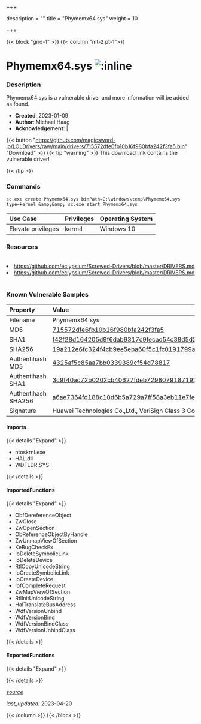 +++

description = ""
title = "Phymemx64.sys"
weight = 10

+++


{{< block "grid-1" >}}
{{< column "mt-2 pt-1">}}


# Phymemx64.sys ![:inline](/images/twitter_verified.png) 


### Description

Phymemx64.sys is a vulnerable driver and more information will be added as found.

- **Created**: 2023-01-09
- **Author**: Michael Haag
- **Acknowledgement**:  | [](https://twitter.com/)

{{< button "https://github.com/magicsword-io/LOLDrivers/raw/main/drivers/715572dfe6fb10b16f980bfa242f3fa5.bin" "Download" >}}
{{< tip "warning" >}}
This download link contains the vulnerable driver!

{{< /tip >}}

### Commands

```
sc.exe create Phymemx64.sys binPath=C:\windows\temp\Phymemx64.sys type=kernel &amp;&amp; sc.exe start Phymemx64.sys
```

| Use Case | Privileges | Operating System | 
|:---- | ---- | ---- |
| Elevate privileges | kernel | Windows 10 |

### Resources
<br>
<li><a href=" https://github.com/eclypsium/Screwed-Drivers/blob/master/DRIVERS.md"> https://github.com/eclypsium/Screwed-Drivers/blob/master/DRIVERS.md</a></li>
<li><a href="https://github.com/eclypsium/Screwed-Drivers/blob/master/DRIVERS.md">https://github.com/eclypsium/Screwed-Drivers/blob/master/DRIVERS.md</a></li>
<br>

### Known Vulnerable Samples

| Property           | Value |
|:-------------------|:------|
| Filename           | Phymemx64.sys |
| MD5                | [715572dfe6fb10b16f980bfa242f3fa5](https://www.virustotal.com/gui/file/715572dfe6fb10b16f980bfa242f3fa5) |
| SHA1               | [f42f28d164205d9f6dab9317c9fecad54c38d5d2](https://www.virustotal.com/gui/file/f42f28d164205d9f6dab9317c9fecad54c38d5d2) |
| SHA256             | [19a212e6fc324f4cb9ee5eba60f5c1fc0191799a4432265cbeaa3307c76a7fc0](https://www.virustotal.com/gui/file/19a212e6fc324f4cb9ee5eba60f5c1fc0191799a4432265cbeaa3307c76a7fc0) |
| Authentihash MD5   | [4325af5c85aa7bb0339389cf54d78817](https://www.virustotal.com/gui/search/authentihash%253A4325af5c85aa7bb0339389cf54d78817) |
| Authentihash SHA1  | [3c9f40ac72b0202cb40627fdeb7298079187193a](https://www.virustotal.com/gui/search/authentihash%253A3c9f40ac72b0202cb40627fdeb7298079187193a) |
| Authentihash SHA256| [a6ae7364fd188c10d6b5a729a7ff58a3eb11e7feb0d107d18f9133655c11fb66](https://www.virustotal.com/gui/search/authentihash%253Aa6ae7364fd188c10d6b5a729a7ff58a3eb11e7feb0d107d18f9133655c11fb66) |
| Signature         | Huawei Technologies Co.,Ltd., VeriSign Class 3 Code Signing 2010 CA, VeriSign   |


#### Imports
{{< details "Expand" >}}
* ntoskrnl.exe
* HAL.dll
* WDFLDR.SYS

{{< /details >}}
#### ImportedFunctions
{{< details "Expand" >}}
* ObfDereferenceObject
* ZwClose
* ZwOpenSection
* ObReferenceObjectByHandle
* ZwUnmapViewOfSection
* KeBugCheckEx
* IoDeleteSymbolicLink
* IoDeleteDevice
* RtlCopyUnicodeString
* IoCreateSymbolicLink
* IoCreateDevice
* IofCompleteRequest
* ZwMapViewOfSection
* RtlInitUnicodeString
* HalTranslateBusAddress
* WdfVersionUnbind
* WdfVersionBind
* WdfVersionBindClass
* WdfVersionUnbindClass

{{< /details >}}
#### ExportedFunctions
{{< details "Expand" >}}

{{< /details >}}


[*source*](https://github.com/magicsword-io/LOLDrivers/tree/main/yaml/phymemx64.yaml)

*last_updated:* 2023-04-20








{{< /column >}}
{{< /block >}}
